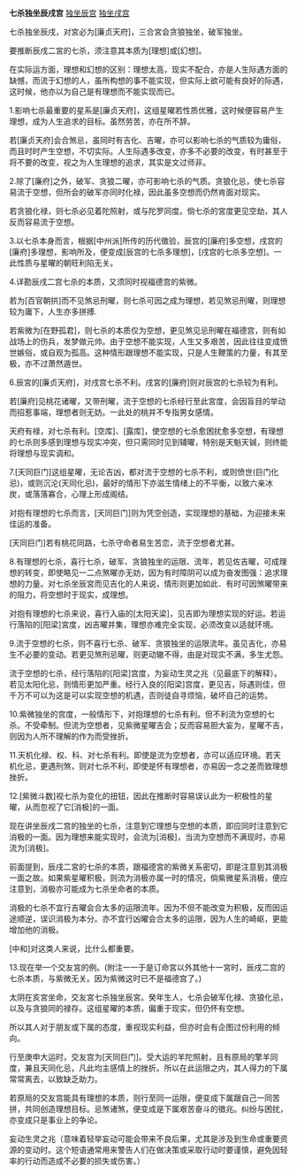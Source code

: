 **七杀独坐辰戌宫**
[独坐辰宫](./七杀独坐辰宫.png)
[独坐戌宫](./七杀独坐戌宫.png)

七杀独坐辰戌，对宮必为[廉贞天府]，三合宮会贪狼独坐，破军独坐。

要推断辰戌二宮的七杀，须注意其本质为[理想]或[幻想]。

在实际运方面，理想和幻想的区别：理想太高，现实不配合，亦是人生际遇方面的缺憾，而流于幻想的人，虽所构想的事不能实现，但实际上欲可能有良好的际遇，这时候，他亦以为自己是有理想而不能实现而已。

1.影响七杀最重要的星系是[廉贞天府]，这组星曜若性质优雅，这时候便容易产生理想，成为人生追求的目标。虽然劳苦，亦在所不辞。

若[廉贞天府]会合煞忌，虽同时有吉化、吉曜，亦可以影响七杀的气质较为庸俗，而且时时产生空想，不切实际。人生际遇多改变，亦多不必要的改变，有时甚至于将不要的改变，视之为人生理想的追求，其实是文过师非。

2.除了[廉府]之外，破军、贪狼二曜，亦可影响七杀的气质。贪狼化忌，使七杀容易流于空想，但所会的破军亦同时化禄，因此虽多空想而仍然肯面对现实。

若贪狼化禄，则七杀必见着陀照射，或与陀罗同度。倘七杀的宮度更见空劫，其人反而容易流于空想。

3.以七杀本身而言，根据[中州派]所传的历代徵验，辰宫的[廉府]多空想，戌宫的[廉府]多理想，影响所及，便变成[辰宫的七杀多理想]，[戌宫的七杀多空想]。一此性质与星曜的朝旺利陷无关。

4.详勘辰戌二宫七杀的本质，又须同时视福德宫的紫微。

若为[百官朝拱]而不见煞忌刑曜，则七杀可因之成为理想，若见煞忌刑曜，则理想较为庸下，人生亦多拼搏.

若紫微为[在野孤君]，则七杀的本质仅为空想，更见煞见忌刑曜在福德宫，则有如战场上的伤兵，发梦做元帅。由于空想不能实现，人生又多艰苦，因此往往变成愤世嫉俗，或自观为孤高。这种情形跟理想不能实现，只是人生鞭策的力量，有其至极，亦不过萧然遁世。

6.辰宮的[廉贞天府]，对戌宫七杀不利。戌宮的[廉府]则对辰宫的七杀较为有利。

若[廉府]见桃花诸曜，又带刑曜，流于空想的七杀经行至此宮度，会因盲目的举动而招惹事端，理想者则无妨。一此处的桃并不专指男女感情。

天府有禄，对七杀有利。[空库]、[露库]，使空想的七杀愈困扰愈多空想，有理想的七杀则多感到理想与现实冲突，但只需同时见到辅曜，特别是天魁天铖，则终能将理想与现实调和。

7.[天同巨门]这组星曜，无论吉凶，都对流于空想的七杀不利，或则愤世(巨门化忌)，或则沉沦(天同化忌)，最好的情形下亦滋生情绪上的不平衡，以致六亲冰炭，或落落寡合，心理上形成阁结。

对抱有理想的七杀而言，[天同巨门]则为凭空创造，实现理想的基础，为迎接未来佳运的准备。

[天同巨门]若有桃花同路，七杀守命者易生苦恋，流于空想者尤甚。

8.有理想的七杀，喜行七杀，破军、贪狼独坐的运限、流年，若见佐吉曜，可成理想的转变，即使略见一二点煞曜亦无妨，因为有时障阴可以成为奋发图强：追求理想的力量。对七杀坐辰宮而见吉化的人来说，情形则更加如此．有时可因煞曜带来的阻力，将空想时于现实，成理想。

对抱有理想的七杀来说，喜行入庙的[太阳天梁]，见吉即为理想实现的好运。若运行落陷的[阳梁]宮度，凶吉曜并集，理想亦难完全实现，必须改变以适就环境。

9.流于空想的七杀，则不喜行七杀、破军、贪狼独坐的运限流年。虽见吉化，亦易生不必要的变动。若更见煞刑忌曜，则更动辙不得，由是对现实不满，多生尤怨。

流于空想的七杀，经行落陷的[阳梁]宫度，为妄动生灵之兆（见最底下的解释）。若见太阳化忌，则情形更加严重。经行入良的[阳梁]宫度，更见吉，际遇则佳，但千万不可以为这是可以实现空想的机遇，否则徒自寻烦恼，破坏自己的运势。

10.紫微独坐的宫度，一般情形下，对抱理想的七杀有利。但不利流为空想的七杀。不受牵制。但流为空想者，见紫微星曜吉会；反而容易胆大妄为，星曜不吉，则因为人所不理解的作为而受挫折。

11.天机化禄、权、科、对七杀有利。即使是流为空想者，亦可以适应环境。若天机化忌，更遇刑煞，则对七杀不利，即使是怀有理想者，亦易因一念之差而致理想挫折。

12.[紫微斗数]视七杀为变化的扭钮，因此在推断时容易误认此为一积极性的星曜，从而忽视了它[消极]的一面。

现在讲坐辰戌二宫的独坐的七杀，注意到它理想与空想的本质，即应同时注意到它消极的一面。因为理想来能实现时，会流为[消极]，当流为空想而不满现时，亦易流为[消极]。

前面提到，辰戌二宮的七杀的本质，跟福德宮的紫微关系密切，即是注意到其消极一面之故。如果紫星曜积极，则流为消极亦属一时的情况，倘紫微星系消极，便应注意到，消极亦可能成为七杀坐命者的本质。

消极的七杀不宜行吉曜会合太多的运限流年。因为不但不能改变为积极，反而因运途顺逆，误识消极为本分。亦不宜行凶曜会合太多的运限，因为人生的崎岖，更能增加他的消极。

[中和]对这类人来说，比什么都重要。

13.现在举一个交友宮的例。(附注一一于是订命宮以外其他十一宮时，辰戌二宫的七杀本质，与紫微无关。因为紫微这时已不是福德宫了。)

太阴在亥宮坐命，交友宮七杀独坐辰宮。癸年生人，七杀会破军化禄、贪狼化忌，以及与贪狼同的禄存。这组星曜的本质，偏重于现实，但仍怀有空想。

所以其人对于朋友或下属的态度，重视现实利益，但亦时会有企图过份利用的倾向。

行至庚申大运时，交友宫为[天同巨门]。受大运的羊陀照射，且有原局的擎羊同度，兼且天同化忌，凡此均主感情上的挫折。所以在此运限之内，其人得力的下属常常离去，以致缺乏助力。

若原局的交友宫能具有理想的本质，则行至同一运限，便变成下属跟自己一同苦拼，共同创造理想目标。忌煞诸煞，便变成是下属艰苦奋斗的徵兆。纠纷与困扰，亦变成只是事业上的争论。



妄动生灵之兆（意味着轻举妄动可能会带来不良后果，尤其是涉及到生命或重要资源的变动时。这个短语通常用来警告人们在做决策或采取行动时要谨慎，避免因轻率的行动而造成不必要的损失或伤害。）